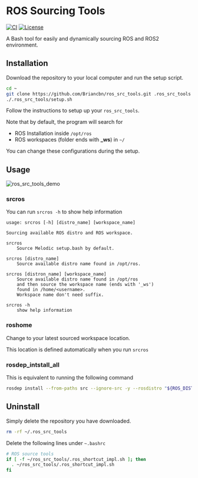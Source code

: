 # ROS Sourcing Tools
[![CI](https://github.com/Briancbn/ros_src_tools/actions/workflows/ci.yml/badge.svg?branch=master)](https://github.com/Briancbn/ros_src_tools/actions/workflows/ci.yml)
[![License](https://img.shields.io/badge/License-Apache%202.0-blue.svg)](https://opensource.org/licenses/Apache-2.0)

A Bash tool for easily and dynamically sourcing ROS and ROS2 environment.

## Installation
Download the repository to your local computer and run the setup script.
```bash
cd ~
git clone https://github.com/Briancbn/ros_src_tools.git .ros_src_tools
./.ros_src_tools/setup.sh
```
Follow the instructions to setup up your `ros_src_tools`.

Note that by default, the program will search for
- ROS Installation inside `/opt/ros`
- ROS workspaces (folder ends with **_ws**) in `~/`

You can change these configurations during the setup.

## Usage
![ros_src_tools_demo](./media/ros_src_tools_demo.gif)
### **srcros**

You can run `srcros -h` to show help information
```
usage: srcros [-h] [distro_name] [workspace_name]

Sourcing available ROS distro and ROS workspace.

srcros
    Source Melodic setup.bash by default.

srcros [distro_name]
    Source available distro name found in /opt/ros.

srcros [distron_name] [workspace_name]
    Source available distro name found in /opt/ros
    and then source the workspace name (ends with '_ws')
    found in /home/<username>.
    Workspace name don't need suffix.

srcros -h
    show help information
```
### **roshome**
Change to your latest sourced workspace location.

This location is defined automatically when you run `srcros`

### **rosdep_intstall_all**
This is equivalent to running the following command
```bash
rosdep install --from-paths src --ignore-src -y --rosdistro "${ROS_DISTRO}"
```

## Uninstall
Simply delete the repository you have downloaded.
```bash
rm -rf ~/.ros_src_tools
```

Delete the following lines under `~.bashrc`

```bash
# ROS source tools
if [ -f ~/ros_src_tools/.ros_shortcut_impl.sh ]; then
  . ~/ros_src_tools/.ros_shortcut_impl.sh
fi
```
